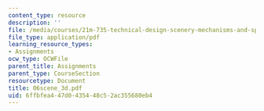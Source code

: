 ```yaml
---
content_type: resource
description: ''
file: /media/courses/21m-735-technical-design-scenery-mechanisms-and-special-effects-spring-2004/6ffbfea447d0435448c52ac355680eb4_06scene_3d.pdf
file_type: application/pdf
learning_resource_types:
- Assignments
ocw_type: OCWFile
parent_title: Assignments
parent_type: CourseSection
resourcetype: Document
title: 06scene_3d.pdf
uid: 6ffbfea4-47d0-4354-48c5-2ac355680eb4
---
```

